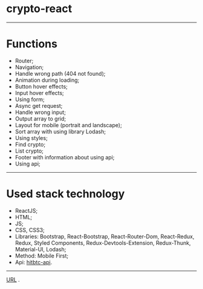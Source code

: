 # crypto-react
---
# Functions

- Router;
- Navigation;
- Handle wrong path (404 not found);
- Animation during loading;
- Button hover effects;
- Input hover effects;
- Using form;
- Async get request;
- Handle wrong input;
- Output array to grid;
- Layout for mobile (portrait and landscape);
- Sort array with using library Lodash;
- Using styles;
- Find crypto;
- List crypto;
- Footer with information about using api;
- Using api;
---

# Used stack technology 

- ReactJS;
- HTML;
- JS;
- CSS, CSS3;
- Libraries: Bootstrap, React-Bootstrap, React-Router-Dom, React-Redux, Redux, Styled Components, Redux-Devtools-Extension, Redux-Thunk, Material-UI, Lodash;
- Method: Mobile First;
- Api: [hitbtc-api](https://github.com/hitbtc-com/hitbtc-api).
---
[URL](https://andrei1994rus.github.io/crypto-react/) .